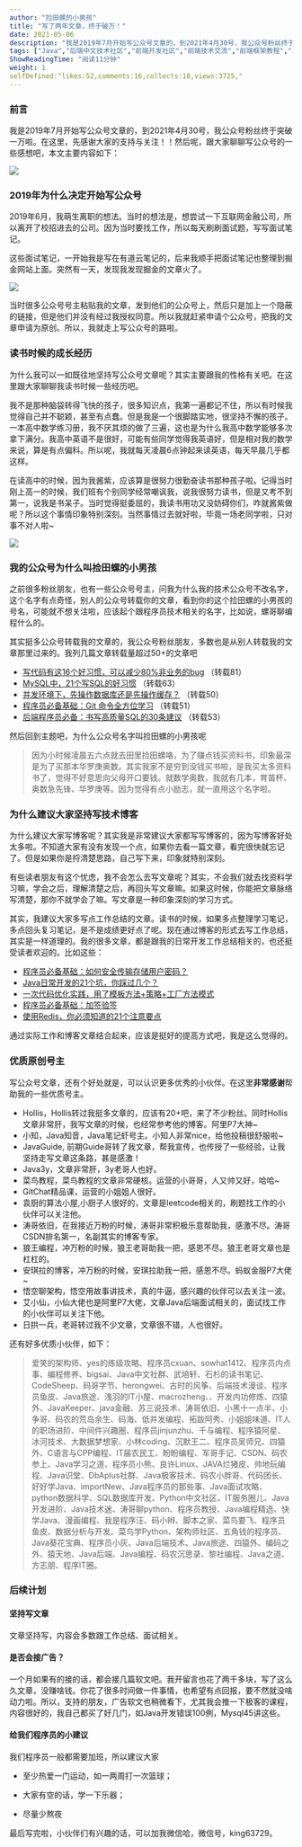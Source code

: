 ```yaml
---
author: "捡田螺的小男孩"
title: "写了两年文章，终于破万！"
date: 2021-05-06
description: "我是2019年7月开始写公众号文章的，到2021年4月30号，我公众号粉丝终于突破一万啦。在这里，先感谢大家的支持与关注！！然后呢，跟大家聊聊写公众号的一些感想吧，本文主要内容如下： 2019年"
tags: ["Java","后端中文技术社区","前端开发社区","前端技术交流","前端框架教程","JavaScript 学习资源","CSS 技巧与最佳实践","HTML5 最新动态","前端工程师职业发展","开源前端项目","前端技术趋势"]
ShowReadingTime: "阅读11分钟"
weight: 1
selfDefined:"likes:52,comments:16,collects:18,views:3725,"
---
```

### 前言

我是2019年7月开始写公众号文章的，到2021年4月30号，我公众号粉丝终于突破一万啦。在这里，先感谢大家的支持与关注！！然后呢，跟大家聊聊写公众号的一些感想吧，本文主要内容如下：

![](/images/jueJin/9e404990e04d416.png)

### 2019年为什么决定开始写公众号

2019年6月，我萌生离职的想法。当时的想法是，想尝试一下互联网金融公司，所以离开了校招进去的公司。因为当时要找工作，所以每天刷刷面试题，写写面试笔记。

这些面试笔记，一开始我是写在有道云笔记的，后来我顺手把面试笔记也整理到掘金网站上面。突然有一天，发现我发现掘金的文章火了。

![](/images/jueJin/5206312c78e94c3.png)

当时很多公众号号主粘贴我的文章，发到他们的公众号上，然后只是加上一个隐蔽的链接，但是他们并没有经过我授权同意。所以我就赶紧申请个公众号，把我的文章申请为原创。所以，我就走上写公众号的路啦。

### 读书时候的成长经历

为什么我可以一如既往地坚持写公众号文章呢？其实主要跟我的性格有关吧。在这里跟大家聊聊我读书时候一些经历吧。

我不是那种脑袋转得飞快的孩子，很多知识点，我第一遍都记不住，所以有时候我觉得自己并不聪颖，甚至有点蠢。但是我是一个很脚踏实地，很坚持不懈的孩子。一本高中数学练习册，我不厌其烦的做了三遍，这也是为什么我高中数学能够多次拿下满分。我高中英语不是很好，可能有些同学觉得我英语好，但是相对我的数学来说，算是有点偏科。所以呢，我就每天凌晨6点钟起来读英语，每天早晨几乎都这样。

在读高中的时候，因为我酱紫，应该算是很努力很勤奋读书那种孩子啦。记得当时刚上高一的时候，我们班有个别同学经常嘲讽我，说我很努力读书，但是又考不到第一，说我是书呆子。当时觉得挺委屈的，我读书用功又没妨碍你们，咋就酱紫做呢？所以这个事情印象特别深刻。当然事情过去就好啦，毕竟一场老同学啦，只对事不对人啦~

![](/images/jueJin/e54497d0b5f0437.png)

### 我的公众号为什么叫捡田螺的小男孩

之前很多粉丝朋友，也有一些公众号号主，问我为什么我的技术公众号不改名字，这个名字有点奇怪，别人的公众号转载你的文章，看到你的这个捡田螺的小男孩的号名，可能就不想关注啦，应该起个跟程序员技术相关的名字，比如说，螺哥聊编程什么的。

其实挺多公众号转载我的文章的，我公众号粉丝朋友，多数也是从别人转载我的文章那里过来的。我列几篇文章转载量超过50+的文章吧

*   [写代码有这16个好习惯，可以减少80%非业务的bug](https://link.juejin.cn?target=https%3A%2F%2Fmp.weixin.qq.com%2Fs%3F__biz%3DMzg3NzU5NTIwNg%3D%3D%26mid%3D2247488097%26idx%3D1%26sn%3Deaca1f92ca3ccd9de00dbc4ef3e4029a%26chksm%3Dcf21cd48f856445e4cc24c1f8bcf18d1479bad0a37a87a2fb70717d8a4e65dcf7b4d5f83d24f%26token%3D1261136461%26lang%3Dzh_CN%23rd "https://mp.weixin.qq.com/s?__biz=Mzg3NzU5NTIwNg==&mid=2247488097&idx=1&sn=eaca1f92ca3ccd9de00dbc4ef3e4029a&chksm=cf21cd48f856445e4cc24c1f8bcf18d1479bad0a37a87a2fb70717d8a4e65dcf7b4d5f83d24f&token=1261136461&lang=zh_CN#rd") （转载81）
*   [MySQL中，21个写SQL的好习惯](https://link.juejin.cn?target=https%3A%2F%2Fmp.weixin.qq.com%2Fs%3F__biz%3DMzg3NzU5NTIwNg%3D%3D%26mid%3D2247488085%26idx%3D1%26sn%3D3f6957154a26b9b9e3b8a4ae736fa3e2%26chksm%3Dcf21cd7cf856446a1cf0d71c84a0cd1f456b26634c5977cdec0e0c2cea5f4ea4f1ea2835c818%26token%3D1261136461%26lang%3Dzh_CN%23rd "https://mp.weixin.qq.com/s?__biz=Mzg3NzU5NTIwNg==&mid=2247488085&idx=1&sn=3f6957154a26b9b9e3b8a4ae736fa3e2&chksm=cf21cd7cf856446a1cf0d71c84a0cd1f456b26634c5977cdec0e0c2cea5f4ea4f1ea2835c818&token=1261136461&lang=zh_CN#rd") （转载63）
*   [并发环境下，先操作数据库还是先操作缓存？](https://link.juejin.cn?target=https%3A%2F%2Fmp.weixin.qq.com%2Fs%3F__biz%3DMzg3NzU5NTIwNg%3D%3D%26mid%3D2247488079%26idx%3D1%26sn%3D49255f6c0c540deeb3333bcf86d6c77c%26chksm%3Dcf21cd66f856447061b5eca47f51199e120a9eaa83fa7546b4bd2667218403ccc97e726ab456%26token%3D1261136461%26lang%3Dzh_CN%23rd "https://mp.weixin.qq.com/s?__biz=Mzg3NzU5NTIwNg==&mid=2247488079&idx=1&sn=49255f6c0c540deeb3333bcf86d6c77c&chksm=cf21cd66f856447061b5eca47f51199e120a9eaa83fa7546b4bd2667218403ccc97e726ab456&token=1261136461&lang=zh_CN#rd") （转载50）
*   [程序员必备基础：Git 命令全方位学习](https://link.juejin.cn?target=https%3A%2F%2Fmp.weixin.qq.com%2Fs%3F__biz%3DMzg3NzU5NTIwNg%3D%3D%26mid%3D2247488013%26idx%3D1%26sn%3D7011a51a347e3da2cf8f8540b4d9a5d6%26chksm%3Dcf21cd24f8564432d74bc13551ebdeae71a71ea31e339c7a8f1f42f181078b5192475d598626%26token%3D1261136461%26lang%3Dzh_CN%23rd "https://mp.weixin.qq.com/s?__biz=Mzg3NzU5NTIwNg==&mid=2247488013&idx=1&sn=7011a51a347e3da2cf8f8540b4d9a5d6&chksm=cf21cd24f8564432d74bc13551ebdeae71a71ea31e339c7a8f1f42f181078b5192475d598626&token=1261136461&lang=zh_CN#rd") （转载51）
*   [后端程序员必备：书写高质量SQL的30条建议](https://link.juejin.cn?target=https%3A%2F%2Fmp.weixin.qq.com%2Fs%3F__biz%3DMzg3NzU5NTIwNg%3D%3D%26mid%3D2247487972%26idx%3D1%26sn%3Dcd035a7fcd7496658846ab9f914be2db%26chksm%3Dcf21cecdf85647dbc53e212bf1a2b95d0eb2bffe08dc0141e01f8a9b2088abffc385a2ef584e%26token%3D1261136461%26lang%3Dzh_CN%23rd "https://mp.weixin.qq.com/s?__biz=Mzg3NzU5NTIwNg==&mid=2247487972&idx=1&sn=cd035a7fcd7496658846ab9f914be2db&chksm=cf21cecdf85647dbc53e212bf1a2b95d0eb2bffe08dc0141e01f8a9b2088abffc385a2ef584e&token=1261136461&lang=zh_CN#rd") （转载53）

然后回到主题吧，为什么公众号名字叫捡田螺的小男孩呢

> 因为小时候凌晨五六点就去田里捡田螺咯，为了赚点钱买资料书，印象最深是为了买那本华罗庚奥数。其实我家不是穷到没钱买书啦，是我买太多资料书了，觉得不好意思向父母开口要钱。就数学奥数，我就有几本，育苗杯、奥数急先锋、华罗庚等。因为觉得有点小励志，就一直用这个名字啦。

### 为什么建议大家坚持写技术博客

为什么建议大家写博客呢？其实我是非常建议大家都写写博客的，因为写博客好处太多啦。不知道大家有没有发现一个点，如果你去看一篇文章，看完很快就忘记了。但是如果你是捋清楚思路，自己写下来，印象就特别深刻。

有些读者朋友有这个忧虑，我不会怎么去写文章呢？其实，不会我们就去找资料学习嘛，学会之后，理解清楚之后，再回头写文章嘛。如果这时候，你能把文章脉络写清楚，那你不就学会了嘛。写文章是一种印象深刻的学习方式。

其实，我建议大家多写点工作总结的文章。读书的时候，如果多点整理学习笔记，多点回头复习笔记，是不是成绩更好点了呢。现在通过博客的形式去写工作总结，其实是一样道理的。我的很多文章，都是跟我的日常开发工作总结相关的，也还挺受读者欢迎的。比如这些：

*   [程序员必备基础：如何安全传输存储用户密码？](https://link.juejin.cn?target=https%3A%2F%2Fmp.weixin.qq.com%2Fs%3F__biz%3DMzg3NzU5NTIwNg%3D%3D%26mid%3D2247488117%26idx%3D1%26sn%3D5d3d0eda0ed45f3f576e211de31ca3a9%26chksm%3Dcf21cd5cf856444af1407a94a2abf445265ca7c5f5855cfa1c223cb209e99040c7889621f231%26token%3D1261136461%26lang%3Dzh_CN%23rd "https://mp.weixin.qq.com/s?__biz=Mzg3NzU5NTIwNg==&mid=2247488117&idx=1&sn=5d3d0eda0ed45f3f576e211de31ca3a9&chksm=cf21cd5cf856444af1407a94a2abf445265ca7c5f5855cfa1c223cb209e99040c7889621f231&token=1261136461&lang=zh_CN#rd")
*   [Java日常开发的21个坑，你踩过几个？](https://link.juejin.cn?target=https%3A%2F%2Fmp.weixin.qq.com%2Fs%3F__biz%3DMzg3NzU5NTIwNg%3D%3D%26mid%3D2247488115%26idx%3D1%26sn%3Dbdd4a4ca36bc7ea902106d058e8537fb%26chksm%3Dcf21cd5af856444cb36af600705615454b0aaa2b289b97ddb52d594556ac07a1915b73ecce19%26token%3D1261136461%26lang%3Dzh_CN%23rd "https://mp.weixin.qq.com/s?__biz=Mzg3NzU5NTIwNg==&mid=2247488115&idx=1&sn=bdd4a4ca36bc7ea902106d058e8537fb&chksm=cf21cd5af856444cb36af600705615454b0aaa2b289b97ddb52d594556ac07a1915b73ecce19&token=1261136461&lang=zh_CN#rd")
*   [一次代码优化实践，用了模板方法+策略+工厂方法模式](https://link.juejin.cn?target=https%3A%2F%2Fmp.weixin.qq.com%2Fs%3F__biz%3DMzg3NzU5NTIwNg%3D%3D%26mid%3D2247488061%26idx%3D1%26sn%3D1d9ab7954b03521ab81ecf033c0e5e50%26chksm%3Dcf21cd14f8564402b213f0ef908bbdb0e12fed4b281c5803b8e539cacb1551654194becfb7d6%26token%3D1261136461%26lang%3Dzh_CN%23rd "https://mp.weixin.qq.com/s?__biz=Mzg3NzU5NTIwNg==&mid=2247488061&idx=1&sn=1d9ab7954b03521ab81ecf033c0e5e50&chksm=cf21cd14f8564402b213f0ef908bbdb0e12fed4b281c5803b8e539cacb1551654194becfb7d6&token=1261136461&lang=zh_CN#rd")
*   [程序员必备基础：加签验签](https://link.juejin.cn?target=https%3A%2F%2Fmp.weixin.qq.com%2Fs%3F__biz%3DMzg3NzU5NTIwNg%3D%3D%26mid%3D2247488022%26idx%3D1%26sn%3D70484a48173d36006c8db1dfb74ab64d%26source%3D41%23wechat_redirect "https://mp.weixin.qq.com/s?__biz=Mzg3NzU5NTIwNg==&mid=2247488022&idx=1&sn=70484a48173d36006c8db1dfb74ab64d&source=41#wechat_redirect")
*   [使用Redis，你必须知道的21个注意要点](https://link.juejin.cn?target=https%3A%2F%2Fmp.weixin.qq.com%2Fs%3F__biz%3DMzg3NzU5NTIwNg%3D%3D%26mid%3D2247488325%26idx%3D1%26sn%3D6d9bbe5bf2f2f2904755de5c786fb21b%26chksm%3Dcf21cc6cf856457a9d23b3e25ec48107a582e709f05964dfdb5ba77e9a239d8307334c485fdf%26scene%3D178%26cur_album_id%3D1802553295685615618%23rd "https://mp.weixin.qq.com/s?__biz=Mzg3NzU5NTIwNg==&mid=2247488325&idx=1&sn=6d9bbe5bf2f2f2904755de5c786fb21b&chksm=cf21cc6cf856457a9d23b3e25ec48107a582e709f05964dfdb5ba77e9a239d8307334c485fdf&scene=178&cur_album_id=1802553295685615618#rd")

通过实际工作和博客文章结合起来，应该是挺好的提高方式吧，我是这么觉得的。

### 优质原创号主

写公众号文章，还有个好处就是，可以认识更多优秀的小伙伴。在这里**非常感谢**帮助我的一些优质号主。

*   Hollis，Hollis转过我挺多文章的，应该有20+吧，来了不少粉丝。同时Hollis文章非常肝，我写文章的时候，也经常参考他的博客。阿里P7大神~
*   小知，Java知音，Java笔记虾号主。小知人非常nice，给他投稿很舒服啦~
*   JavaGuide, 前期Guide哥转了我文章，帮我宣传，也传授了一些经验，让我坚持走写文章这条路，甚是感激！
*   Java3y，文章非常肝，3y老哥人也好。
*   菜鸟教程，菜鸟教程的文章非常硬核。运营的小哥哥，人又帅又好，哈哈~
*   GitChat精品课，运营的小姐姐人很好。
*   袁厨的算法小屋,小厨子人很好的，文章是leetcode相关的，刷题找工作的小伙伴可以关注他。
*   涛哥依旧，在我接近万粉的时候，涛哥非常积极乐意帮助我，感激不尽。涛哥CSDN排名第一，名副其实的博客专家。
*   狼王编程，冲万粉的时候，狼王老哥助我一把，感恩不尽。狼王老哥文章也是杠杠的。
*   安琪拉的博客，冲万粉的时候，安琪拉助我一把，感恩不尽。蚂蚁金服P7大佬~
*   悟空聊架构，悟空用故事讲技术，真的牛逼，感兴趣的伙伴可以去关注一波。
*   艾小仙，小仙大佬也是阿里P7大佬，文章Java后端面试相关的，面试找工作的小伙伴可以关注下他。
*   日拱一兵，老哥转过我不少文章，文章很不错，人也很好。

还有好多优质小伙伴，如下：

> 爱笑的架构师、yes的练级攻略、程序员cxuan、sowhat1412、程序员内点事、编程修养、bigsai、Java中文社群、武培轩、石杉的读书笔记、CodeSheep、码哥字节、herongwei、古时的风筝、后端技术漫谈、程序员鱼皮、Java旅途、浅羽的IT小屋、macrozheng、、开发内功修炼、四猿外、JavaKeeper、java金融、苏三说技术、涛哥依旧、小黑十一点半、小争哥、码农的荒岛余生、码海、低并发编程、拓跋阿秀、小姐姐味道、IT人的职场进阶、中间件兴趣圈、程序员jinjunzhu、千与编程、程序猿阿星、冰河技术、大数据梦想家、小林coding、沉默王二、程序员吴师兄、四猿外、C语言与CPP编程、IT届农民工、盼盼编程、军哥手记、CSDN、码农参上、Java学习之道、程序员小熊、良许Linux、JAVA烂猪皮、帅地玩编程、Java识堂、DbAplus社群、Java极客技术、码农小胖哥、代码团长、好好学Java、importNew、Java程序员的那些事、Java面试攻略、python数据科学、SQL数据库开发、Python中文社区、IT服务圈儿、Java开发进阶、Java技术迷、涛哥聊python、程序员教授、Java编程精选、快学Java、漫画编程、我是程序汪、码小辫、脚本之家、菜鸟要飞、程序员鱼皮、数据分析与开发、菜鸟学Python、架构师社区、五角钱的程序员、Java葵花宝典、程序员小灰、Java后端技术、Java旅途、四猿外、编码之外、猿天地、Java后端、Java编程、码农沉思录、黎社编程、Java之道、方志朋、程序IT圈。

### 后续计划

#### 坚持写文章

文章坚持写，内容会多数跟工作总结、面试相关。

#### 是否会接广告？

一个月如果有的接的话，都会接几篇软文吧。我开留言也花了两千多块，写了这么久文章，没赚啥钱。你花了很多时间做一件事情，也希望有点回报，要不然就没啥动力啦。所以，支持的朋友，广告软文也稍微看下，尤其我会推一下极客的课程，内容很好的，我自己都买了好几门，如Java开发错误100例，Mysql45讲这些。

#### 给我们程序员的小建议

我们程序员一般都需要加班，所以建议大家

*   至少热爱一门运动，如一两周打一次篮球；
    
*   大家有空的话，学一下乐器；
    
*   尽量少熬夜
    

最后写完啦，小伙伴们有兴趣的话，可以加我微信哈，微信号，king63729。